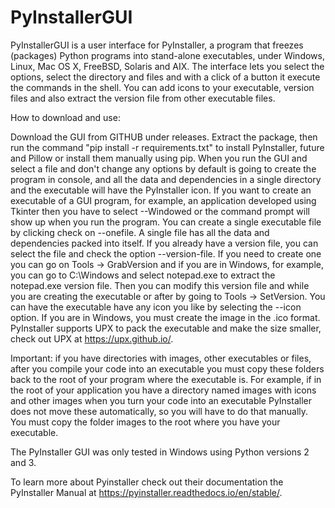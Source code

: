 # PyInstallerGUI

PyInstallerGUI is a user interface for PyInstaller, a program that freezes (packages) Python programs into stand-alone executables, under Windows, Linux, Mac OS X, FreeBSD, Solaris and AIX. The interface lets you select the options, select the directory and files and with a click of a button it execute the commands in the shell. You can add icons to your executable, version files and also extract the version file from other executable files.

How to download and use:

Download the GUI from GITHUB under releases.
Extract the package, then run the command "pip install -r requirements.txt" to install PyInstaller, future and Pillow or install them manually using pip.
When you run the GUI and select a file and don't change any options by default is going to create the program in console, and all the data and dependencies in a single directory and the executable will have the PyInstaller icon. If you want to create an executable of a GUI program, for example, an application developed using Tkinter then you have to select --Windowed or the command prompt will show up when you run the program. You can create a single executable file by clicking check on --onefile. A single file has all the data and dependencies packed into itself. If you already have a version file, you can select the file and check the option --version-file. If you need to create one you can go on Tools -> GrabVersion and if you are in Windows, for example, you can go to C:\Windows and select notepad.exe to extract the notepad.exe version file. Then you can modify this version file and while you are creating the executable or after by going to Tools -> SetVersion. You can have the executable have any icon you like by selecting the --icon option. If you are in Windows, you must create the image in the .ico format. PyInstaller supports UPX to pack the executable and make the size smaller, check out UPX at https://upx.github.io/.



Important: if you have directories with images, other executables or files, after you compile your code into an executable you must copy these folders back to the root of your program where the executable is. For example, if in the root of your application you have a directory named images with icons and other images when you turn your code into an executable PyInstaller does not move these automatically, so you will have to do that manually. You must copy the folder images to the root where you have your executable.



The PyInstaller GUI was only tested in Windows using Python versions 2 and 3.

To learn more about Pyinstaller check out their documentation the PyInstaller Manual at https://pyinstaller.readthedocs.io/en/stable/.
